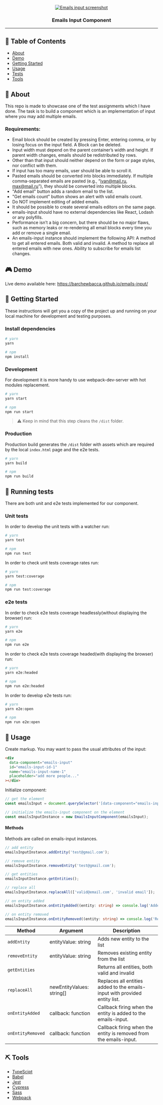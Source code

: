 <p align="center">
  <a href="" rel="noopener">
    <img src="screenshot.png" alt="Emails input screenshot">
  </a>
</p>
<h3 align="center">Emails Input Component</h3>

---

## 📝 Table of Contents

- [About](#about)
- [Demo](#demo)
- [Getting Started](#getting_started)
- [Usage](#usage)
- [Tests](#tests)
- [Tools](#tools)

## 🧐 About <a name = "about"></a>

This repo is made to showcase one of the test assignments which I have done. The task is to build a
component which is an implementation of input where you may add multiple emails.

### Requirements:

- Email block should be created by pressing Enter, entering comma, or by losing focus on the input
  field. A Block can be deleted.
- Input width must depend on the parent container’s width and height. If parent width changes,
  emails should be redistributed by rows.
- Other than that input should neither depend on the form or page styles, nor conflict with them.
- If input has too many emails, user should be able to scroll it.
- Pasted emails should be converted into blocks immediately. If multiple comma-separated emails are
  pasted (e.g., “ivan@mail.ru, max@mail.ru”), they should be converted into multiple blocks.
- "Add email" button adds a random email to the list.
- "Get emails count" button shows an alert with valid emails count.
- Do NOT implement editing of added emails.
- It should be possible to create several emails editors on the same page.
- emails-input should have no external dependencies like React, Lodash or any polyfills.
- Performance isn’t a big concern, but there should be no major flaws, such as memory leaks or
  re-rendering all email blocks every time you add or remove a single email.
- An emails-input instance should implement the following API: A method to get all entered emails.
  Both valid and invalid. A method to replace all entered emails with new ones. Ability to subscribe
  for emails list changes.

## 🎮 Demo <a name = "demo"></a>

Live demo available here: https://barchewbacca.github.io/emails-input/

## 🏁 Getting Started <a name = "getting_started"></a>

These instructions will get you a copy of the project up and running on your local machine for
development and testing purposes.

### Install dependencies

```sh
# yarn
yarn

# npm
npm install
```

### Development

For development it is more handy to use webpack-dev-server with hot modules replacement.

```sh
# yarn
yarn start

# npm
npm run start
```

> ⚠️ Keep in mind that this step cleans the `/dist` folder.

### Production

Production build generates the `/dist` folder with assets which are required by the local
`index.html` page and the e2e tests.

```sh
# yarn
yarn build

# npm
npm run build
```

## 🔧 Running tests <a name = "tests"></a>

There are both unit and e2e tests implemented for our component.

### Unit tests

In order to develop the unit tests with a watcher run:

```sh
# yarn
yarn test

# npm
npm run test
```

In order to check unit tests coverage rates run:

```sh
# yarn
yarn test:coverage

# npm
npm run test:coverage
```

### e2e tests

In order to check e2e tests coverage headlessly(without displaying the browser) run:

```sh
# yarn
yarn e2e

# npm
npm run e2e
```

In order to check e2e tests coverage headed(with displaying the browser) run:

```sh
# yarn
yarn e2e:headed

# npm
npm run e2e:headed
```

In order to develop e2e tests run:

```sh
# yarn
yarn e2e:open

# npm
npm run e2e:open
```

## 🎈 Usage <a name="usage"></a>

Create markup. You may want to pass the usual attributes of the input:

```html
<div
  data-component="emails-input"
  id="emails-input-id-1"
  name="emails-input-name-1"
  placeholder="add more people..."
></div>
```

Initialize component:

```ts
// get the element
const emailsInput = document.querySelector('[data-component="emails-input"]') as HTMLElement;

// initialize the emails-input component on the element
const emailsInputInstance = new EmailsInputComponent(emailsInput);
```

#### Methods

Methods are called on emails-input instances.

```ts
// add entity
emailsInputInstance.addEntity('test@gmail.com');

// remove entity
emailsInputInstance.removeEntity('test@gmail.com');

// get entities
emailsInputInstance.getEntities();

// replace all
emailsInputInstance.replaceAll(['valid@email.com', 'invalid email']);

// on entity added
emailsInputInstance.onEntityAdded((entity: string) => console.log('Added:', entity));

// on entity removed
emailsInputInstance.onEntityRemoved((entity: string) => console.log('Removed:', entity));
```

| Method            | Argument                  | Description                                                                |
| ----------------- | ------------------------- | -------------------------------------------------------------------------- |
| `addEntity`       | entityValue: string       | Adds new entity to the list                                                |
| `removeEntity`    | entityValue: string       | Removes existing entity from the list                                      |
| `getEntities`     |                           | Returns all entities, both valid and invalid                               |
| `replaceAll`      | newEntityValues: string[] | Replaces all entities added to the emails-input with provided entity list. |
| `onEntityAdded`   | callback: function        | Callback firing when the entity is added to the emails-input.              |
| `onEntityRemoved` | callback: function        | Callback firing when the entity is removed from the emails-input.          |

## ⛏️ Tools <a name = "tools"></a>

- [TypeScipt](https://www.typescriptlang.org/)
- [Babel](https://babeljs.io/)
- [Jest](https://jestjs.io/)
- [Cypress](https://www.cypress.io/)
- [Sass](https://sass-lang.com/)
- [Webpack](https://webpack.js.org/)
